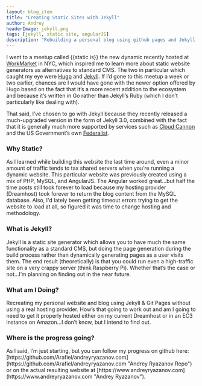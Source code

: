 ```yaml
---
layout: blog_item
title: "Creating Static Sites with Jekyll"
author: Andrey
headerImage: jekyll.png
tags: [jekyll, static site, angularJS]
description: "Rebuilding a personal blog using github pages and Jekyll to create a fast-loading static website."
---
```


I went to a meetup called {{static is}} the new dynamic recently hosted at [WorkMarket](https://www.workmarket.com "WorkMarket") in NYC, which inspired me to learn more about static website generators as alternatives to standard CMS.  The two in particular which caught my eye were [Hugo](https://gohugo.io/ "Hugo") and [Jekyll](http://jekyllrb.com "Jekyll").  If I’d gone to this meetup a week or two earlier, chances are I would have gone with the newer option offered by Hugo based on the fact that it’s a more recent addition to the ecosystem and because it’s written in Go rather than Jekyll’s Ruby (which I don’t particularly like dealing with).

That said, I’ve chosen to go with Jekyll because they recently released a much-upgraded version in the form of Jekyll 3.0, combined with the fact that it is generally much more supported by services such as [Cloud Cannon](http://cloudcannon.com "Cloud Cannon") and the US Government’s own [Federalist](https://federalist.18f.gov "Federalist").

<h3>Why Static?</h3>
As I learned while building this website the last time around, even a minor amount of traffic tends to tax shared servers when you’re running a dynamic website.  This particular website was previously created using a mix of PHP, MySQL, and AngularJS.  The Angular worked great…but half the time posts still took forever to load because my hosting provider (Dreamhost) took forever to return the blog content from the MySQL database.  Also, I'd lately been getting timeout errors trying to get the website to load at all, so figured it was time to change hosting and methodology.

<h3>What is Jekyll?</h3>
Jekyll is a static site generator which allows you to have much the same functionality as a standard CMS, but doing the page generation during the build process rather than dynamically generating pages as a user visits them.  The end result (theoretically) is that you could run even a high-traffic site on a very crappy server (think Raspberry Pi).  Whether that’s the case or not…I’m planning on finding out in the near future.

<h3>What am I Doing?</h3>
Recreating my personal website and blog using Jekyll & Git Pages without using a real hosting provider.  How’s that going to work out and am I going to need to get it properly hosted either on my current Dreamhost or in an EC3 instance on Amazon…I don’t know, but I intend to find out.

<h3>Where is the progress going?</h3>
As I said, I’m just starting, but you can follow my progress on github here:
[https://github.com/Arafiel/andreyryazanov.com](https://github.com/Arafiel/andreyryazanov.com "Andrey Ryazanov Repo") or on the actual resulting website at [https://www.andreyryazanov.com](https://www.andreyryazanov.com "Andrey Ryazanov").
